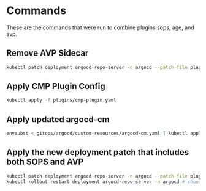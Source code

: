# Commands

These are the commands that were run to combine plugins sops, age, and avp.

## Remove AVP Sidecar

```sh
kubectl patch deployment argocd-repo-server -n argocd --patch-file plugins/avp/remove-avp-patch.yaml
```

## Apply CMP Plugin Config

```sh
kubectl apply -f plugins/cmp-plugin.yaml
```

## Apply updated argocd-cm

```sh
envsubst < gitops/argocd/custom-resources/argocd-cm.yaml | kubectl apply -f -
```

## Apply the new deployment patch that includes both SOPS and AVP

```sh
kubectl patch deployment argocd-repo-server -n argocd --patch-file plugins/deployment-patch.yaml
kubectl rollout restart deployment argocd-repo-server -n argocd # should be unnecessary
```
